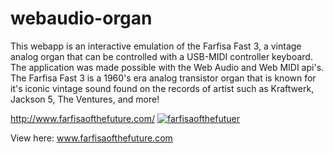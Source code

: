 # webaudio-organ
This webapp is an interactive emulation of the Farfisa Fast 3, a vintage analog organ that can be controlled with a USB-MIDI controller keyboard. The application was made possible with the Web Audio and Web MIDI api's. The Farfisa Fast 3 is a 1960's era analog transistor organ that is known for it's iconic vintage sound found on the records of artist such as Kraftwerk, Jackson 5, The Ventures, and more!

http://www.farfisaofthefuture.com/
<a href="http://www.farfisaofthefuture.com/" target="_blank"><img alt="farfisaofthefutuer" src="https://cloud.githubusercontent.com/assets/6580936/10120354/7e5cd65e-647c-11e5-8e45-4fda9310ed0e.png"></a>

View here: www.farfisaofthefuture.com

